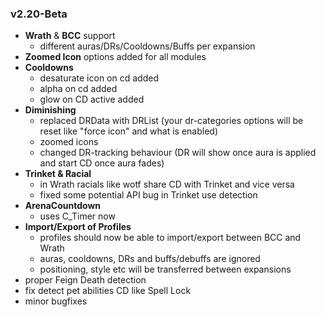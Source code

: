 ### v2.20-Beta
- **Wrath** & **BCC** support
    - different auras/DRs/Cooldowns/Buffs per expansion
- **Zoomed Icon** options added for all modules
- **Cooldowns**
    - desaturate icon on cd added
    - alpha on cd added
    - glow on CD active added
- **Diminishing**
    - replaced DRData with DRList (your dr-categories options will be reset like "force icon" and what is enabled)
    - zoomed icons
    - changed DR-tracking behaviour (DR will show once aura is applied and start CD once aura fades)
- **Trinket & Racial**
    - in Wrath racials like wotf share CD with Trinket and vice versa
    - fixed some potential API bug in Trinket use detection
- **ArenaCountdown**
    - uses C_Timer now
- **Import/Export of Profiles**
    - profiles should now be able to import/export between BCC and Wrath
    - auras, cooldowns, DRs and buffs/debuffs are ignored
    - positioning, style etc will be transferred between expansions
- proper Feign Death detection
- fix detect pet abilities CD like Spell Lock
- minor bugfixes